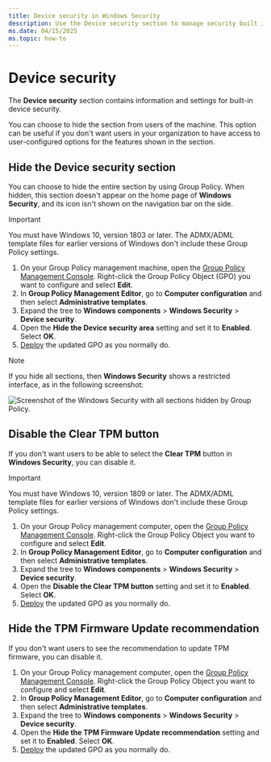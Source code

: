 ```yaml
---
title: Device security in Windows Security
description: Use the Device security section to manage security built into your device, including Virtualization-based security.
ms.date: 04/15/2025
ms.topic: how-to
---
```


# Device security

The **Device security** section contains information and settings for built-in device security.

You can choose to hide the section from users of the machine. This option can be useful if you don't want users in your organization to have access to user-configured options for the features shown in the section.

## Hide the Device security section

You can choose to hide the entire section by using Group Policy. When hidden, this section doesn't appear on the home page of **Windows Security**, and its icon isn't shown on the navigation bar on the side.

> [!IMPORTANT]
> You must have Windows 10, version 1803 or later. The ADMX/ADML template files for earlier versions of Windows don't include these Group Policy settings.

1. On your Group Policy management machine, open the [Group Policy Management Console](/previous-versions/windows/it-pro/windows-server-2008-R2-and-2008/cc731212(v=ws.11)). Right-click the Group Policy Object (GPO) you want to configure and select **Edit**.
1. In **Group Policy Management Editor**, go to **Computer configuration** and then select **Administrative templates**.
1. Expand the tree to **Windows components** > **Windows Security** > **Device security**.
1. Open the **Hide the Device security area** setting and set it to **Enabled**. Select **OK**.
1. [Deploy](/windows/win32/srvnodes/group-policy) the updated GPO as you normally do.

> [!NOTE]
> If you hide all sections, then **Windows Security** shows a restricted interface, as in the following screenshot:
>
> ![Screenshot of the Windows Security with all sections hidden by Group Policy.](images/wdsc-all-hide.png)

## Disable the Clear TPM button

If you don't want users to be able to select the **Clear TPM** button in **Windows Security**, you can disable it.

> [!IMPORTANT]
> You must have Windows 10, version 1809 or later. The ADMX/ADML template files for earlier versions of Windows don't include these Group Policy settings.

1. On your Group Policy management computer, open the [Group Policy Management Console](/previous-versions/windows/it-pro/windows-server-2008-R2-and-2008/cc731212(v=ws.11)). Right-click the Group Policy Object you want to configure and select **Edit**.
1. In **Group Policy Management Editor**, go to **Computer configuration** and then select **Administrative templates**.
1. Expand the tree to **Windows components** > **Windows Security** > **Device security**.
1. Open the **Disable the Clear TPM button** setting and set it to **Enabled**. Select **OK**.
1. [Deploy](/windows/win32/srvnodes/group-policy) the updated GPO as you normally do.

## Hide the TPM Firmware Update recommendation

If you don't want users to see the recommendation to update TPM firmware, you can disable it.

1. On your Group Policy management computer, open the [Group Policy Management Console](/previous-versions/windows/it-pro/windows-server-2008-R2-and-2008/cc731212(v=ws.11)). Right-click the Group Policy Object you want to configure and select **Edit**.
1. In **Group Policy Management Editor**, go to **Computer configuration** and then select **Administrative templates**.
1. Expand the tree to **Windows components** > **Windows Security** > **Device security**.
1. Open the **Hide the TPM Firmware Update recommendation** setting and set it to **Enabled**. Select **OK**.
1. [Deploy](/windows/win32/srvnodes/group-policy) the updated GPO as you normally do.
